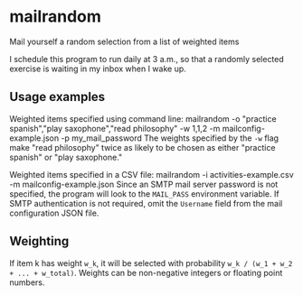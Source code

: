 # mailrandom
Mail yourself a random selection from a list of weighted items

I schedule this program to run daily at 3 a.m., so that a randomly selected exercise is waiting in my inbox when I wake up.

## Usage examples

Weighted items specified using command line:
    mailrandom -o "practice spanish","play saxophone","read philosophy" -w 1,1,2 -m mailconfig-example.json -p my_mail_password
The weights specified by the `-w` flag make "read philosophy" twice as likely to be chosen as either "practice spanish" or "play saxophone."

Weighted items specified in a CSV file:
    mailrandom -i activities-example.csv -m mailconfig-example.json
Since an SMTP mail server password is not specified, the program will look to the `MAIL_PASS` environment variable. If SMTP authentication is not required, omit the `Username` field from the mail configuration JSON file.

## Weighting

If item k has weight `w_k`, it will be selected with probability `w_k / (w_1 + w_2 + ... + w_total)`. Weights can be non-negative integers or floating point numbers.
